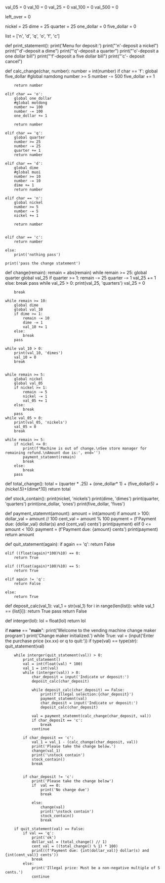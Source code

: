 val_05 = 0
val_10 = 0
val_25 = 0
val_100 = 0
val_500 = 0

left_over = 0

nickel = 25
dime = 25
quarter = 25
one_dollar = 0
five_dollar = 0



list = ['n', 'd', 'q', 'o', 'f', 'c']

def print_statement():
    print('Menu for deposit:')
    print("'n'-deposit a nickel")
    print("'d'-deposit a dime")
    print("'q'-deposit a quarter")
    print("'o'-deposit a one dollar bill")
    print("'f'-deposit a five dollar bill")
    print("'c'- deposit cancel")

def calc_change(char, number):
    number = int(number)
    if char == 'f':
        global five_dollar
        #global namdong
        number >= 5
        number -= 500
        five_dollar += 1

        return number

    elif char == 'o':
        global one_dollar
        #global motdong
        number >= 100
        number -= 100
        one_dollar += 1

        return number

    elif char == 'q':
        global quarter
        number >= 25
        number -= 25
        quarter += 1
        return number

    elif char == 'd':
        global dime
        #global muoi
        number >= 10
        number -= 10
        dime += 1
        return number

    elif char == 'n':
        global nickel
        number >= 5
        number -= 5
        nickel += 1

        return number


    elif char == 'c':
        return number

    else:
        print('nothing pass')

    print('pass the change statement')

def change(remain):
    remain = abs(remain)
    while remain >= 25:
        global quarter
        global val_25
        if quarter >= 1:
            remain -= 25
            quarter -= 1
            val_25 += 1
        else:
            break
        pass
    while val_25 > 0:
        print(val_25, 'quarters')
        val_25 = 0

        break

    while remain >= 10:
        global dime
        global val_10
        if dime >= 1:
            remain -= 10
            dime -= 1
            val_10 += 1
        else:
            break
        pass

    while val_10 > 0:
        print(val_10, 'dimes')
        val_10 = 0
        break


    while remain >= 5:
        global nickel
        global val_05
        if nickel >= 1:
            remain -= 5
            nickel -= 1
            val_05 += 1
        else:
            break
        pass
    while val_05 > 0:
        print(val_05, 'nickels')
        val_05 = 0
        break

    while remain >= 5:
        if nickel <= 0:
            print(f'Machine is out of change.\nSee store manager for remaining refund.\nAmount due is:', end='')
            payment_statemnt(remain)
            break
        else:
            break
        pass


def total_change():
    total = (quarter * .25) + (one_dollar* 1) + (five_dollar*5) +(nickel*.5)+(dime*.10)
    return total

def stock_contain():
    print(nickel, 'nickels')
    print(dime, 'dimes')
    print(quarter, 'quarters')
    print(one_dollar, 'ones')
    print(five_dollar, 'fives')

def payment_statemnt(amount):
    amount = int(amount)
    if amount > 100:
        dollar_val = amount // 100
        cent_val = amount % 100
        payment = (f'Payment due: {dollar_val} dollar(s) and {cent_val} cents')
        print(payment)
    elif 0 <= amount < 100:
        payment = (f'Payment due: {amount} cents')
        print(payment)
    return amount

def quit_statement(again):
    if again == 'q':
        return False

    elif ((float(again)*100)%10) == 0:
        return True

    elif ((float(again)*100)%10) == 5:
        return True

    elif again != 'q':
        return False

    else:
        return True



def deposit_calc(val_1):
    val_1 = str(val_1)
    for i in range(len(list)):
        while val_1 == (list[i]):
            return True
        pass
    return False

def interger(lol):
    lol = float(lol)
    return lol


if __name__ == "__main__":
    print('Welcome to the vending machine change maker program')
    print('Change maker initialized.')
    while True:
        val = (input('Enter the purchase price (xx.xx) or q to quit:'))
        if type(val) == type(str):
            quit_statement(val)


        while interger(quit_statement(val)) > 0:
            print_statement()
            val = int(float(val) * 100)
            val_1 = int(val)
            while (interger(val)) > 0:
                char_deposit = input('Indicate ur deposit:')
                deposit_calc(char_deposit)

                while deposit_calc(char_deposit) == False:
                    print(f'Illegal selection:{char_deposit}')
                    payment_statemnt(val)
                    char_deposit = input('Indicate ur deposit:')
                    deposit_calc(char_deposit)

                val = payment_statemnt(calc_change(char_deposit, val))
                if char_deposit == 'c':
                    break
                continue

            if char_deposit == 'c':
                val_1 = val_1 - (calc_change(char_deposit, val))
                print('Please take the change below.')
                change(val_1)
                print('\nstock contain')
                stock_contain()
                break


            if char_deposit != 'c':
                print('Please take the change below')
                if  val == 0:
                    print('No change due')
                    break

                else:
                    change(val)
                    print('\nstock contain')
                    stock_contain()
                    break

        if quit_statement(val) == False:
            if val == 'q':
                print('ok')
                dollar_val = (total_change() // 1)
                cent_val = ((total_change() % 1) * 100)
                print((f'Payment due: {int(dollar_val)} dollar(s) and {int(cent_val)} cents'))
                break
            else:
                print('Illegal price: Must be a non-negative multiple of 5 cents.')
                continue

